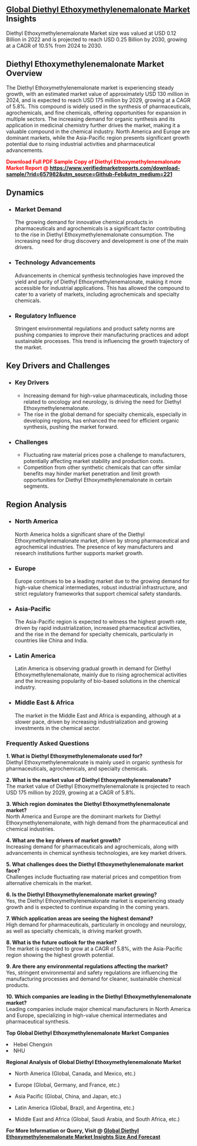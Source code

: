 <h2><a href="https://www.verifiedmarketreports.com/download-sample/?rid=657982&amp;utm_source=Github&amp;utm_medium=221" target="_blank">Global Diethyl Ethoxymethylenemalonate Market</a> Insights</h2><p>Diethyl Ethoxymethylenemalonate Market size was valued at USD 0.12 Billion in 2022 and is projected to reach USD 0.25 Billion by 2030, growing at a CAGR of 10.5% from 2024 to 2030.</p><p> <h2>Diethyl Ethoxymethylenemalonate Market Overview</h2> <p>The Diethyl Ethoxymethylenemalonate market is experiencing steady growth, with an estimated market value of approximately USD 130 million in 2024, and is expected to reach USD 175 million by 2029, growing at a CAGR of 5.8%. This compound is widely used in the synthesis of pharmaceuticals, agrochemicals, and fine chemicals, offering opportunities for expansion in multiple sectors. The increasing demand for organic synthesis and its application in medicinal chemistry further drives the market, making it a valuable compound in the chemical industry. North America and Europe are dominant markets, while the Asia-Pacific region presents significant growth potential due to rising industrial activities and pharmaceutical advancements.</p> <p><strong><p><span class=""><span style="color: #ff0000;"><strong>Download Full PDF Sample Copy of Diethyl Ethoxymethylenemalonate Market Report</strong> @ </span><a href="https://www.verifiedmarketreports.com/download-sample/?rid=657982&amp;utm_source=Github-Feb&amp;utm_medium=221" target="_blank">https://www.verifiedmarketreports.com/download-sample/?rid=657982&amp;utm_source=Github-Feb&amp;utm_medium=221</a></span></p></strong></p> <h2>Dynamics</h2> <ul> <li><h3>Market Demand</h3> The growing demand for innovative chemical products in pharmaceuticals and agrochemicals is a significant factor contributing to the rise in Diethyl Ethoxymethylenemalonate consumption. The increasing need for drug discovery and development is one of the main drivers.</li> <li><h3>Technology Advancements</h3> Advancements in chemical synthesis technologies have improved the yield and purity of Diethyl Ethoxymethylenemalonate, making it more accessible for industrial applications. This has allowed the compound to cater to a variety of markets, including agrochemicals and specialty chemicals.</li> <li><h3>Regulatory Influence</h3> Stringent environmental regulations and product safety norms are pushing companies to improve their manufacturing practices and adopt sustainable processes. This trend is influencing the growth trajectory of the market.</li> </ul> <h2>Key Drivers and Challenges</h2> <ul> <li><h3>Key Drivers</h3> <ul> <li>Increasing demand for high-value pharmaceuticals, including those related to oncology and neurology, is driving the need for Diethyl Ethoxymethylenemalonate.</li> <li>The rise in the global demand for specialty chemicals, especially in developing regions, has enhanced the need for efficient organic synthesis, pushing the market forward.</li> </ul> </li> <li><h3>Challenges</h3> <ul> <li>Fluctuating raw material prices pose a challenge to manufacturers, potentially affecting market stability and production costs.</li> <li>Competition from other synthetic chemicals that can offer similar benefits may hinder market penetration and limit growth opportunities for Diethyl Ethoxymethylenemalonate in certain segments.</li> </ul> </li> </ul> <h2>Region Analysis</h2> <ul> <li><h3>North America</h3> North America holds a significant share of the Diethyl Ethoxymethylenemalonate market, driven by strong pharmaceutical and agrochemical industries. The presence of key manufacturers and research institutions further supports market growth.</li> <li><h3>Europe</h3> Europe continues to be a leading market due to the growing demand for high-value chemical intermediates, robust industrial infrastructure, and strict regulatory frameworks that support chemical safety standards.</li> <li><h3>Asia-Pacific</h3> The Asia-Pacific region is expected to witness the highest growth rate, driven by rapid industrialization, increased pharmaceutical activities, and the rise in the demand for specialty chemicals, particularly in countries like China and India.</li> <li><h3>Latin America</h3> Latin America is observing gradual growth in demand for Diethyl Ethoxymethylenemalonate, mainly due to rising agrochemical activities and the increasing popularity of bio-based solutions in the chemical industry.</li> <li><h3>Middle East & Africa</h3> The market in the Middle East and Africa is expanding, although at a slower pace, driven by increasing industrialization and growing investments in the chemical sector.</li> </ul> <h3>Frequently Asked Questions</h3> <p><strong>1. What is Diethyl Ethoxymethylenemalonate used for?</strong><br>Diethyl Ethoxymethylenemalonate is mainly used in organic synthesis for pharmaceuticals, agrochemicals, and specialty chemicals.</p> <p><strong>2. What is the market value of Diethyl Ethoxymethylenemalonate?</strong><br>The market value of Diethyl Ethoxymethylenemalonate is projected to reach USD 175 million by 2029, growing at a CAGR of 5.8%.</p> <p><strong>3. Which region dominates the Diethyl Ethoxymethylenemalonate market?</strong><br>North America and Europe are the dominant markets for Diethyl Ethoxymethylenemalonate, with high demand from the pharmaceutical and chemical industries.</p> <p><strong>4. What are the key drivers of market growth?</strong><br>Increasing demand for pharmaceuticals and agrochemicals, along with advancements in chemical synthesis technologies, are key market drivers.</p> <p><strong>5. What challenges does the Diethyl Ethoxymethylenemalonate market face?</strong><br>Challenges include fluctuating raw material prices and competition from alternative chemicals in the market.</p> <p><strong>6. Is the Diethyl Ethoxymethylenemalonate market growing?</strong><br>Yes, the Diethyl Ethoxymethylenemalonate market is experiencing steady growth and is expected to continue expanding in the coming years.</p> <p><strong>7. Which application areas are seeing the highest demand?</strong><br>High demand for pharmaceuticals, particularly in oncology and neurology, as well as specialty chemicals, is driving market growth.</p> <p><strong>8. What is the future outlook for the market?</strong><br>The market is expected to grow at a CAGR of 5.8%, with the Asia-Pacific region showing the highest growth potential.</p> <p><strong>9. Are there any environmental regulations affecting the market?</strong><br>Yes, stringent environmental and safety regulations are influencing the manufacturing processes and demand for cleaner, sustainable chemical products.</p> <p><strong>10. Which companies are leading in the Diethyl Ethoxymethylenemalonate market?</strong><br>Leading companies include major chemical manufacturers in North America and Europe, specializing in high-value chemical intermediates and pharmaceutical synthesis.</p> </p><p><strong>Top Global Diethyl Ethoxymethylenemalonate Market Companies</strong></p><div data-test-id=""><p><li>Hebei Chengxin</li><li> NHU</li></p><div><strong>Regional Analysis of&nbsp;Global Diethyl Ethoxymethylenemalonate Market</strong></div><ul><li dir="ltr"><p dir="ltr">North America&nbsp;(Global, Canada, and Mexico, etc.)</p></li><li dir="ltr"><p dir="ltr">Europe (Global, Germany, and France, etc.)</p></li><li dir="ltr"><p dir="ltr">Asia Pacific&nbsp;(Global, China, and Japan, etc.)</p></li><li dir="ltr"><p dir="ltr">Latin America&nbsp;(Global, Brazil, and Argentina, etc.)</p></li><li dir="ltr">Middle East and Africa&nbsp;(Global, Saudi Arabia, and South Africa, etc.)</li></ul><p><strong>For More Information or Query, Visit @&nbsp;</strong><strong><a href="https://www.verifiedmarketreports.com/product/diethyl-ethoxymethylenemalonate-market/?utm_source=Github&amp;utm_medium=221" target="_blank">Global Diethyl Ethoxymethylenemalonate Market Insights Size And Forecast</a></strong></p></div>
